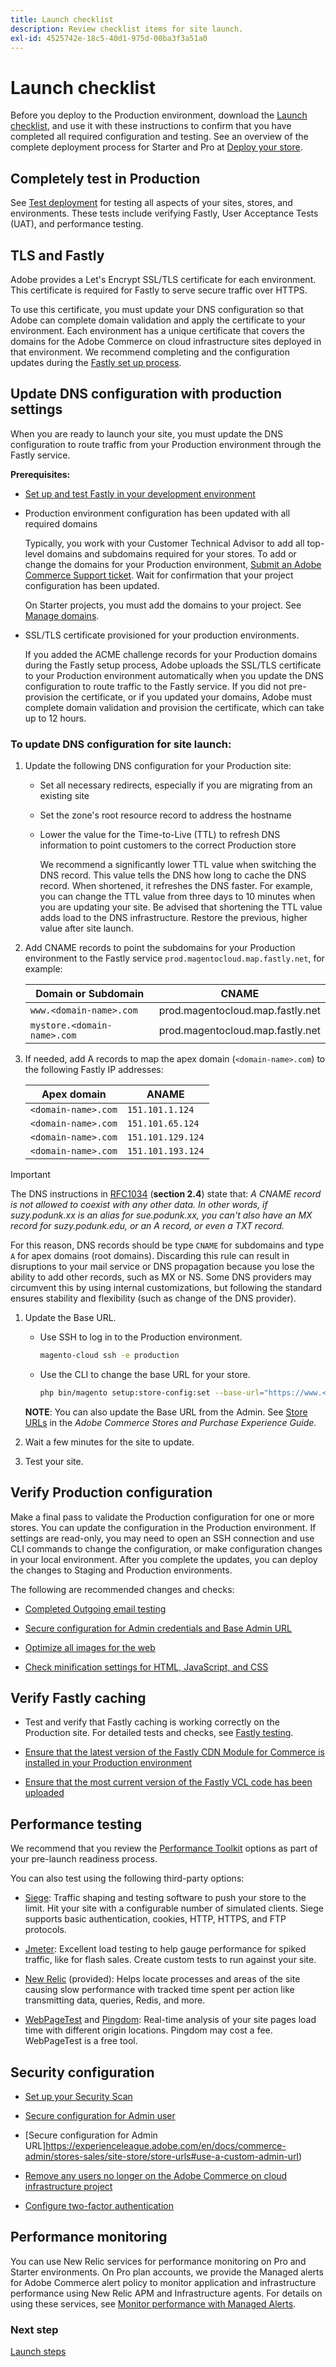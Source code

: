 ```yaml
---
title: Launch checklist
description: Review checklist items for site launch.
exl-id: 4525742e-18c5-40d1-975d-00ba3f3a51a0
---
```

# Launch checklist

Before you deploy to the Production environment, download the [Launch checklist](../../assets/adobe-commerce-cloud-prelaunch-checklist.pdf), and use it with these instructions to confirm that you have completed all required configuration and testing. See an overview of the complete deployment process for Starter and Pro at [Deploy your store](../deploy/staging-production.md).

## Completely test in Production

See [Test deployment](../test/staging-and-production.md) for testing all aspects of your sites, stores, and environments. These tests include verifying Fastly, User Acceptance Tests (UAT), and performance testing.

## TLS and Fastly

Adobe provides a Let's Encrypt SSL/TLS certificate for each environment. This certificate is required for Fastly to serve secure traffic over HTTPS.

To use this certificate, you must update your DNS configuration so that Adobe can complete domain validation and apply the certificate to your environment. Each environment has a unique certificate that covers the domains for the Adobe Commerce on cloud infrastructure sites deployed in that environment. We recommend completing and the configuration updates during the [Fastly set up process](../cdn/fastly-configuration.md).

## Update DNS configuration with production settings

When you are ready to launch your site, you must update the DNS configuration to route traffic from your Production environment through the Fastly service.

**Prerequisites:**

-  [Set up and test Fastly in your development environment](../cdn/fastly-configuration.md#)

-  Production environment configuration has been updated with all required domains

   Typically, you work with your Customer Technical Advisor to add all top-level domains and subdomains required for your stores. To add or change the domains for your Production environment, [Submit an Adobe Commerce Support ticket](https://support.magento.com/hc/en-us/articles/360019088251). Wait for confirmation that your project configuration has been updated.

   On Starter projects, you must add the domains to your project. See [Manage domains](../cdn/fastly-custom-cache-configuration.md#manage-domains).

-  SSL/TLS certificate provisioned for your production environments.

   If you added the ACME challenge records for your Production domains during the Fastly setup process, Adobe uploads the SSL/TLS certificate to your Production environment automatically when you update the DNS configuration to route traffic to the Fastly service. If you did not pre-provision the certificate, or if you updated your domains, Adobe must complete domain validation and provision the certificate, which can take up to 12 hours.

### To update DNS configuration for site launch:

1. Update the following DNS configuration for your Production site:

   -  Set all necessary redirects, especially if you are migrating from an existing site

   -  Set the zone's root resource record to address the hostname

   -  Lower the value for the Time-to-Live (TTL) to refresh DNS information to point customers to the correct Production store

      We recommend a significantly lower TTL value when switching the DNS record. This value tells the DNS how long to cache the DNS record. When shortened, it refreshes the DNS faster. For example, you can change the TTL value from three days to 10 minutes when you are updating your site. Be advised that shortening the TTL value adds load to the DNS infrastructure. Restore the previous, higher value after site launch.


1. Add CNAME records to point the subdomains for your Production environment to the Fastly service `prod.magentocloud.map.fastly.net`, for example:

   | Domain or Subdomain     | CNAME                            |
   | ----------------------- | -------------------------------- |
   | `www.<domain-name>.com`     | prod.magentocloud.map.fastly.net |
   | `mystore.<domain-name>.com` | prod.magentocloud.map.fastly.net |

1. If needed, add A records to map the apex domain (`<domain-name>.com`) to the following Fastly IP addresses:

   | Apex domain     | ANAME             |
   | --------------- | ----------------- |
   | `<domain-name>.com` | `151.101.1.124`   |
   | `<domain-name>.com` | `151.101.65.124`  |
   | `<domain-name>.com` | `151.101.129.124` |
   | `<domain-name>.com` | `151.101.193.124` |
   
>[!IMPORTANT]
>
>The DNS instructions in [RFC1034](https://www.rfc-editor.org/rfc/rfc1912) (**section 2.4**) state that:
>_A CNAME record is not allowed to coexist with any other data. In other words, if suzy.podunk.xx is an alias for sue.podunk.xx, you can't also have an MX record for suzy.podunk.edu, or an A record, or even a TXT record._
>
>For this reason, DNS records should be type `CNAME` for subdomains and type `A` for apex domains (root domains). Discarding this rule can result in disruptions to your mail service or DNS propagation because you lose the ability to add other records, such as MX or NS. Some DNS providers may circumvent this by using internal customizations, but following the standard ensures stability and flexibility (such as change of the DNS provider).

1. Update the Base URL.

   -  Use SSH to log in to the Production environment.

      ```bash
      magento-cloud ssh -e production
      ```

   -  Use the CLI to change the base URL for your store.

      ```bash
      php bin/magento setup:store-config:set --base-url="https://www.<domain-name>.com/"
      ```

   **NOTE**: You can also update the Base URL from the Admin. See [ Store URLs](https://experienceleague.adobe.com/docs/commerce-admin/stores-sales/site-store/store-urls.html) in the _Adobe Commerce Stores and Purchase Experience Guide_.

1. Wait a few minutes for the site to update.

1. Test your site.

## Verify Production configuration

Make a final pass to validate the Production configuration for one or more stores. You can update the configuration in the Production environment. If settings are read-only, you may need to open an SSH connection and use CLI commands to change the configuration, or make configuration changes in your local environment. After you complete the updates, you can deploy the changes to Staging and Production environments.

The following are recommended changes and checks:

-  [Completed Outgoing email testing](../project/outgoing-emails.md)

-  [Secure configuration for Admin credentials and Base Admin URL](https://experienceleague.adobe.com/en/docs/commerce-admin/systems/security/security-admin)

-  [Optimize all images for the web](../cdn/fastly-image-optimization.md)

-  [Check minification settings for HTML, JavaScript, and CSS](../deploy/static-content.md)

## Verify Fastly caching

-  Test and verify that Fastly caching is working correctly on the Production site. For detailed tests and checks, see [Fastly testing](../test/staging-and-production.md#check-fastly-caching).

-  [Ensure that the latest version of the Fastly CDN Module for Commerce is installed in your Production environment](../cdn/fastly-configuration.md#upgrade-the-fastly-module)

-  [Ensure that the most current version of the Fastly VCL code has been uploaded](../cdn/fastly-configuration.md#upload-vcl-to-fastly)

## Performance testing

We recommend that you review the [Performance Toolkit](https://github.com/magento/magento2/tree/2.4/setup/performance-toolkit) options as part of your pre-launch readiness process.

You can also test using the following third-party options:

-  [Siege](https://www.joedog.org/siege-home/): Traffic shaping and testing software to push your store to the limit. Hit your site with a configurable number of simulated clients. Siege supports basic authentication, cookies, HTTP, HTTPS, and FTP protocols.

-  [Jmeter](https://jmeter.apache.org/): Excellent load testing to help gauge performance for spiked traffic, like for flash sales. Create custom tests to run against your site.

-  [New Relic](https://support.newrelic.com/s/) (provided): Helps locate processes and areas of the site causing slow performance with tracked time spent per action like transmitting data, queries, Redis, and more.

-  [WebPageTest](https://www.webpagetest.org/) and [Pingdom](https://www.pingdom.com/): Real-time analysis of your site pages load time with different origin locations. Pingdom may cost a fee. WebPageTest is a free tool.

## Security configuration

-  [Set up your Security Scan](overview.md#set-up-the-security-scan-tool)

-  [Secure configuration for Admin user](https://experienceleague.adobe.com/en/docs/commerce-admin/systems/security/security-admin)

-  [Secure configuration for Admin URL]https://experienceleague.adobe.com/en/docs/commerce-admin/stores-sales/site-store/store-urls#use-a-custom-admin-url)

-  [Remove any users no longer on the Adobe Commerce on cloud infrastructure project](../project/user-access.md)

-  [Configure two-factor authentication](https://developer.adobe.com/commerce/testing/functional-testing-framework/two-factor-authentication/)

## Performance monitoring

You can use New Relic services for performance monitoring on Pro and Starter environments. On Pro plan accounts, we provide the Managed alerts for Adobe Commerce alert policy to monitor application and infrastructure performance using New Relic APM and Infrastructure agents. For details on using these services, see [Monitor performance with Managed Alerts](../monitor/investigate-performance.md#monitor-performance-with-managed-alerts).

### Next step

[Launch steps](steps.md)
